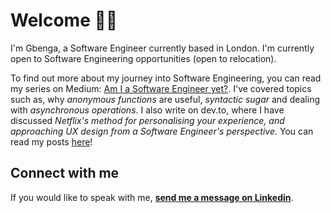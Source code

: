 # Welcome 🤝🏾

<!--
**gbenga/gbenga** is a ✨ _special_ ✨ repository because its `README.md` (this file) appears on your GitHub profile.
-->
I'm Gbenga, a Software Engineer currently based in London. I'm currently open to Software Engineering opportunities (open to relocation).

To find out more about my journey into Software Engineering, you can read my series on Medium: [Am I a Software Engineer yet?](https://medium.com/series/am-i-software-engineer-yet-5c6a51aa9833). I've covered topics such as, why *anonymous functions* are useful, *syntactic sugar* and dealing with *asynchronous operations*. 
I also write on dev.to, where I have discussed *Netflix's method for personalising your experience, and approaching UX design from a Software Engineer's perspective.* You can read my posts [here](https://dev.to/gbenga)!

## Connect with me

If you would like to speak with me, **[send me a message on Linkedin](https://www.linkedin.com/in/gojoaromokudu/)**.
